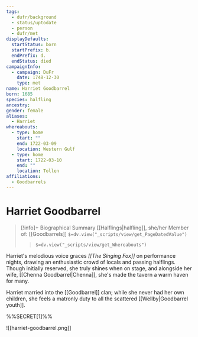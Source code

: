 ```yaml
---
tags:
  - dufr/background
  - status/uptodate
  - person
  - dufr/met
displayDefaults:
  startStatus: born
  startPrefix: b.
  endPrefix: d.
  endStatus: died
campaignInfo:
  - campaign: DuFr
    date: 1748-12-30
    type: met
name: Harriet Goodbarrel
born: 1685
species: halfling
ancestry: 
gender: female
aliases:
  - Harriet
whereabouts:
  - type: home
    start: ""
    end: 1722-03-09
    location: Western Gulf
  - type: home
    start: 1722-03-10
    end: ""
    location: Tollen
affiliations:
  - Goodbarrels
---
```

# Harriet Goodbarrel
>[!info]+ Biographical Summary
>[[Halflings|halfling]], she/her
> Member of: [[Goodbarrels]]
>`$=dv.view("_scripts/view/get_PageDatedValue")`
>> `$=dv.view("_scripts/view/get_Whereabouts")`

Harriet's melodious voice graces *[[The Singing Fox]]* on performance nights, drawing an enthusiastic crowd of locals and passing halflings. Though initially reserved, she truly shines when on stage, and alongside her wife, [[Chenna Goodbarrel|Chenna]], she's made the tavern a warm haven for many.

Harriet married into the [[Goodbarrel]] clan; while she never had her own children, she feels a matronly duty to all the scattered [[Wellby|Goodbarrel youth]]. 

%%SECRET[1]%%

![[harriet-goodbarrel.png]]

